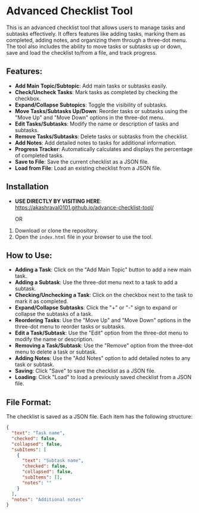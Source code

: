 # Advanced Checklist Tool

This is an advanced checklist tool that allows users to manage tasks and subtasks effectively. It offers features like adding tasks, marking them as completed, adding notes, and organizing them through a three-dot menu. The tool also includes the ability to move tasks or subtasks up or down, save and load the checklist to/from a file, and track progress.

## Features:
- **Add Main Topic/Subtopic**: Add main tasks or subtasks easily.
- **Check/Uncheck Tasks**: Mark tasks as completed by checking the checkbox.
- **Expand/Collapse Subtopics**: Toggle the visibility of subtasks.
- **Move Tasks/Subtasks Up/Down**: Reorder tasks or subtasks using the "Move Up" and "Move Down" options in the three-dot menu.
- **Edit Tasks/Subtasks**: Modify the name or description of tasks and subtasks.
- **Remove Tasks/Subtasks**: Delete tasks or subtasks from the checklist.
- **Add Notes**: Add detailed notes to tasks for additional information.
- **Progress Tracker**: Automatically calculates and displays the percentage of completed tasks.
- **Save to File**: Save the current checklist as a JSON file.
- **Load from File**: Load an existing checklist from a JSON file.
  
## Installation

- **USE DIRECTLY BY VISITING HERE**: https://akashraval0101.github.io/advance-checklist-tool/

  OR
1. Download or clone the repository.
2. Open the `index.html` file in your browser to use the tool.

## How to Use:
- **Adding a Task**: Click on the "Add Main Topic" button to add a new main task.
- **Adding a Subtask**: Use the three-dot menu next to a task to add a subtask.
- **Checking/Unchecking a Task**: Click on the checkbox next to the task to mark it as completed.
- **Expand/Collapse Subtasks**: Click the "+" or "-" sign to expand or collapse the subtasks of a task.
- **Reordering Tasks**: Use the "Move Up" and "Move Down" options in the three-dot menu to reorder tasks or subtasks.
- **Edit a Task/Subtask**: Use the "Edit" option from the three-dot menu to modify the name or description.
- **Removing a Task/Subtask**: Use the "Remove" option from the three-dot menu to delete a task or subtask.
- **Adding Notes**: Use the "Add Notes" option to add detailed notes to any task or subtask.
- **Saving**: Click "Save" to save the checklist as a JSON file.
- **Loading**: Click "Load" to load a previously saved checklist from a JSON file.

## File Format:
The checklist is saved as a JSON file. Each item has the following structure:
```json
{
  "text": "Task name",
  "checked": false,
  "collapsed": false,
  "subItems": [
    {
      "text": "Subtask name",
      "checked": false,
      "collapsed": false,
      "subItems": [],
      "notes": ""
    }
  ],
  "notes": "Additional notes"
}
